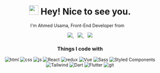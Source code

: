 <!-- Bio -->
<h1 align='center'><img src="https://emojis.slackmojis.com/emojis/images/1531849430/4246/blob-sunglasses.gif?1531849430" width="30"/> Hey! Nice to see you.</h1>
<p align='center'>I'm Ahmed Usama, Front-End Developer from <img src="https://cdn-icons-png.flaticon.com/512/323/323324.png" width="13"/> </p>

<!-- Social -->
<div align='center'>
  <a href="https://www.linkedin.com/in/aoa97">
    <img src="https://img.shields.io/badge/LinkedIn-0077B5?style=for-the-badge&logo=linkedin&logoColor=white" />
  </a>&nbsp;&nbsp;
  
  <a href="https://api.whatsapp.com/send?phone=00201119784561">
    <img src="https://img.shields.io/badge/WhatsApp-25D366?style=for-the-badge&logo=whatsapp&logoColor=white" />
  </a>&nbsp;&nbsp;
  
  <a href="mailto:eng.ahmedusama@yahoo.com">
    <img src="https://img.shields.io/badge/emailme-%23D14836.svg?&style=for-the-badge&logo=gmail&logoColor=white" />
  </a>
</div>

<!-- Technologies -->
<div align='center'>
  <h3>Things I code with</h3>
  <p>
    <img alt="html" src="https://img.shields.io/badge/-HTML5-E34F26?style=flat-square&logo=html5&logoColor=white" />
    <img alt="css" src="https://img.shields.io/badge/-CSS3-5C2D91?style=flat-square&logo=css3&logoColor=white" />
    <img alt="js" src="https://img.shields.io/badge/-JavaScript-323330?style=flat-square&logo=JavaScript&logoColor=F7DF1E" />
    <img alt="React" src="https://img.shields.io/badge/-React-45b8d8?style=flat-square&logo=react&logoColor=white" />
    <img alt="redux" src="https://img.shields.io/badge/-Redux-764ABC?style=flat-square&logo=redux&logoColor=white" />
    <img alt="Vue" src="https://img.shields.io/badge/-Vue-35495E?style=flat-square&logo=vue.js&logoColor=4FC08D" />
    <img alt="Sass" src="https://img.shields.io/badge/-Sass-CC6699?style=flat-square&logo=sass&logoColor=white" />
    <img alt="Styled Components" src="https://img.shields.io/badge/-Styled_Components-db7092?style=flat-square&logo=styled-components&logoColor=white" />
    <img alt="Tailwind" src="https://img.shields.io/badge/-Tailwind_CSS-38B2AC?style=flat-square&logo=tailwind-css&logoColor=white" />
    <img alt="Dart" src="https://img.shields.io/badge/Dart-0175C2?style=for-the-badge&logo=dart&logoColor=white" />
    <img alt="Flutter" src="https://img.shields.io/badge/Flutter-4e5ba7?style=for-the-badge&logo=flutter&logoColor=white" />
    <img alt="git" src="https://img.shields.io/badge/-Git-F05032?style=flat-square&logo=git&logoColor=white" />
  </p>
</div>
